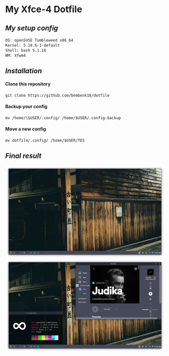 # My Xfce-4 Dotfile
## _My setup config_
    OS: openSUSE Tumbleweed x86_64 
    Kernel: 5.18.6-1-default 
    Shell: bash 5.1.16 
    WM: Xfwm4
## _Installation_
#### Clone this repository
    git clone https://github.com/bembenk18/dotfile
#### Backup your config
    mv /home/\$USER/.config/ /home/$USER/.config-backup
#### Move a new config
    mv dotfile/.config/ /home/$USER/TES
    
## _Final result_
<img src="https://raw.githubusercontent.com/bembenk18/dotfile/main/Screenshot%202.png" alt="img">
<img src="https://raw.githubusercontent.com/bembenk18/dotfile/main/Screenshot.png" alt="img">
